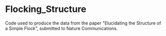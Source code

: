 # Flocking_Structure
Code used to produce the data from the paper "Elucidating the Structure of a Simple Flock", submitted to Nature Communications.
